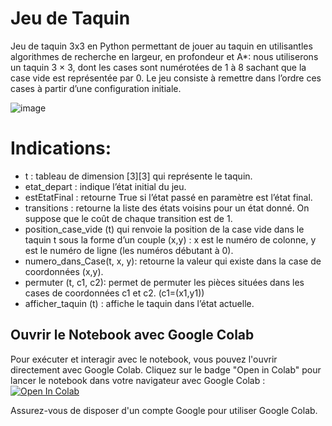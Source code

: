 # Jeu de Taquin
Jeu de taquin 3x3 en Python permettant de jouer au taquin en utilisantles algorithmes de recherche en largeur, en profondeur et A*:
	nous utiliserons un taquin 3 × 3, dont les cases sont numérotées de 1 à 8 sachant que la case vide est représentée par 0. Le jeu consiste à remettre dans l’ordre ces cases à partir d’une configuration initiale.
 
![image](https://github.com/yosrayarmani/IA-Jeu-Taquin/assets/82341684/63f29740-2b8b-4e31-b479-b2d711b23fef)

# Indications: 
- t : tableau de dimension [3][3] qui représente le taquin.
- etat_depart : indique l’état initial du jeu.
- estEtatFinal : retourne True si l’état passé en paramètre est l’état final.
- transitions : retourne la liste des états voisins pour un état donné. On suppose que le coût de chaque transition est de 1.
- position_case_vide (t) qui renvoie la position de la case vide dans le taquin t sous la forme d’un couple (x,y) : x est le numéro de colonne, y est le numéro de ligne (les numéros débutant à 0).
- numero_dans_Case(t, x, y): retourne la valeur qui existe dans la case de coordonnées (x,y).
- permuter (t, c1, c2): permet de permuter les pièces situées dans les cases de coordonnées c1 et c2. (c1=(x1,y1))
- afficher_taquin (t) : affiche le taquin dans l’état actuelle.

## Ouvrir le Notebook avec Google Colab
Pour exécuter et interagir avec le notebook, vous pouvez l'ouvrir directement avec Google Colab.
Cliquez sur le badge "Open in Colab" pour lancer le notebook dans votre navigateur avec Google Colab :
[![Open In Colab](https://colab.research.google.com/assets/colab-badge.svg)](https://colab.research.google.com/github/yosrayarmani/IA-Jeu-Taquin/taquin.ipynb)

Assurez-vous de disposer d'un compte Google pour utiliser Google Colab.
